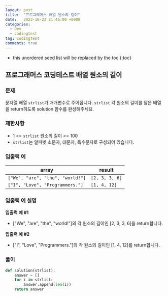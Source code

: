 ```yaml
---
layout: post
title:  "프로그래머스 배열 원소의 길이"
date:   2023-10-23 21:46:00 +0900
categories:
  - Dev
  - codingtest
tag: codingtest
comments: true
---
```


* this unordered seed list will be replaced by the toc
{:toc}

## 프로그래머스 코딩테스트 배열 원소의 길이

### 문제

문자열 배열 `strlist`가 매개변수로 주어집니다. `strlist` 각 원소의 길이를 담은 배열을 return하도록 solution 함수를 완성해주세요.

### 제한사항

- 1 <= `strlist` 원소의 길이 <= 100
- `strlist`는 알파벳 소문자, 대문자, 특수문자로 구성되어 있습니다.

### 입출력 예

| array | result |
| --- | --- |
| `["We", "are", "the", "world!"]` | `[2, 3, 3, 6]` |
| `["I", "Love", "Programmers."]` | `[1, 4, 12]` |

### 입출력 예 설명

**입출력 예 #1**

- ["We", "are", "the", "world!"]의 각 원소의 길이인 [2, 3, 3, 6]을 return합니다.

**입출력 예 #2**

- ["I", "Love", "Programmers."]의 각 원소의 길이인 [1, 4, 12]를 return합니다.

### 풀이

```py
def solution(strlist):
    answer = []
    for i in strlist:
        answer.append(len(i))
    return answer
```